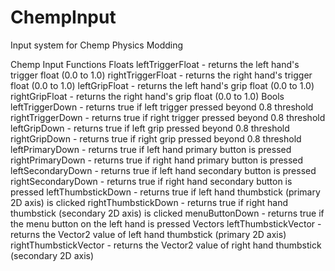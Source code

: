 # ChempInput
Input system for Chemp Physics Modding

Chemp Input Functions
Floats
leftTriggerFloat - returns the left hand's trigger float (0.0 to 1.0)
 rightTriggerFloat - returns the right hand's trigger float (0.0 to 1.0)
 leftGripFloat - returns the left hand's grip float (0.0 to 1.0)
 rightGripFloat - returns the right hand's grip float (0.0 to 1.0)
Bools
leftTriggerDown - returns true if left trigger pressed beyond 0.8 threshold
 rightTriggerDown - returns true if right trigger pressed beyond 0.8 threshold
 leftGripDown - returns true if left grip pressed beyond 0.8 threshold
 rightGripDown - returns true if right grip pressed beyond 0.8 threshold
leftPrimaryDown - returns true if left hand primary button is pressed
 rightPrimaryDown - returns true if right hand primary button is pressed
 leftSecondaryDown - returns true if left hand secondary button is pressed
 rightSecondaryDown - returns true if right hand secondary button is pressed
leftThumbstickDown - returns true if left hand thumbstick (primary 2D axis) is clicked
 rightThumbstickDown - returns true if right hand thumbstick (secondary 2D axis) is clicked
menuButtonDown - returns true if the menu button on the left hand is pressed
Vectors
leftThumbstickVector - returns the Vector2 value of left hand thumbstick (primary 2D axis)
 rightThumbstickVector - returns the Vector2 value of right hand thumbstick (secondary 2D axis)

